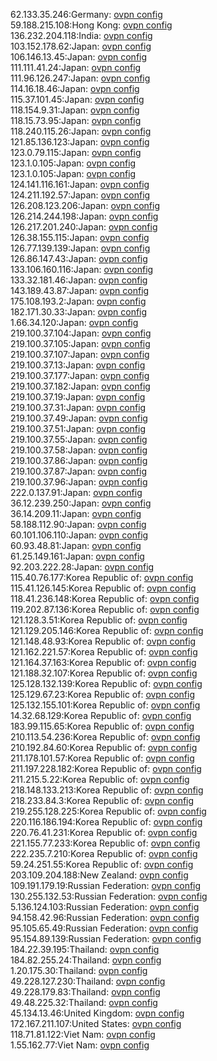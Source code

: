 62.133.35.246:Germany: [ovpn config](vpn/62_133_35_246.ovpn)  
59.188.215.108:Hong Kong: [ovpn config](vpn/59_188_215_108.ovpn)  
136.232.204.118:India: [ovpn config](vpn/136_232_204_118.ovpn)  
103.152.178.62:Japan: [ovpn config](vpn/103_152_178_62.ovpn)  
106.146.13.45:Japan: [ovpn config](vpn/106_146_13_45.ovpn)  
111.111.41.24:Japan: [ovpn config](vpn/111_111_41_24.ovpn)  
111.96.126.247:Japan: [ovpn config](vpn/111_96_126_247.ovpn)  
114.16.18.46:Japan: [ovpn config](vpn/114_16_18_46.ovpn)  
115.37.101.45:Japan: [ovpn config](vpn/115_37_101_45.ovpn)  
118.154.9.31:Japan: [ovpn config](vpn/118_154_9_31.ovpn)  
118.15.73.95:Japan: [ovpn config](vpn/118_15_73_95.ovpn)  
118.240.115.26:Japan: [ovpn config](vpn/118_240_115_26.ovpn)  
121.85.136.123:Japan: [ovpn config](vpn/121_85_136_123.ovpn)  
123.0.79.115:Japan: [ovpn config](vpn/123_0_79_115.ovpn)  
123.1.0.105:Japan: [ovpn config](vpn/123_1_0_105.ovpn)  
123.1.0.105:Japan: [ovpn config](vpn/123_1_0_105.ovpn)  
124.141.116.161:Japan: [ovpn config](vpn/124_141_116_161.ovpn)  
124.211.192.57:Japan: [ovpn config](vpn/124_211_192_57.ovpn)  
126.208.123.206:Japan: [ovpn config](vpn/126_208_123_206.ovpn)  
126.214.244.198:Japan: [ovpn config](vpn/126_214_244_198.ovpn)  
126.217.201.240:Japan: [ovpn config](vpn/126_217_201_240.ovpn)  
126.38.155.115:Japan: [ovpn config](vpn/126_38_155_115.ovpn)  
126.77.139.139:Japan: [ovpn config](vpn/126_77_139_139.ovpn)  
126.86.147.43:Japan: [ovpn config](vpn/126_86_147_43.ovpn)  
133.106.160.116:Japan: [ovpn config](vpn/133_106_160_116.ovpn)  
133.32.181.46:Japan: [ovpn config](vpn/133_32_181_46.ovpn)  
143.189.43.87:Japan: [ovpn config](vpn/143_189_43_87.ovpn)  
175.108.193.2:Japan: [ovpn config](vpn/175_108_193_2.ovpn)  
182.171.30.33:Japan: [ovpn config](vpn/182_171_30_33.ovpn)  
1.66.34.120:Japan: [ovpn config](vpn/1_66_34_120.ovpn)  
219.100.37.104:Japan: [ovpn config](vpn/219_100_37_104.ovpn)  
219.100.37.105:Japan: [ovpn config](vpn/219_100_37_105.ovpn)  
219.100.37.107:Japan: [ovpn config](vpn/219_100_37_107.ovpn)  
219.100.37.13:Japan: [ovpn config](vpn/219_100_37_13.ovpn)  
219.100.37.177:Japan: [ovpn config](vpn/219_100_37_177.ovpn)  
219.100.37.182:Japan: [ovpn config](vpn/219_100_37_182.ovpn)  
219.100.37.19:Japan: [ovpn config](vpn/219_100_37_19.ovpn)  
219.100.37.31:Japan: [ovpn config](vpn/219_100_37_31.ovpn)  
219.100.37.49:Japan: [ovpn config](vpn/219_100_37_49.ovpn)  
219.100.37.51:Japan: [ovpn config](vpn/219_100_37_51.ovpn)  
219.100.37.55:Japan: [ovpn config](vpn/219_100_37_55.ovpn)  
219.100.37.58:Japan: [ovpn config](vpn/219_100_37_58.ovpn)  
219.100.37.86:Japan: [ovpn config](vpn/219_100_37_86.ovpn)  
219.100.37.87:Japan: [ovpn config](vpn/219_100_37_87.ovpn)  
219.100.37.96:Japan: [ovpn config](vpn/219_100_37_96.ovpn)  
222.0.137.91:Japan: [ovpn config](vpn/222_0_137_91.ovpn)  
36.12.239.250:Japan: [ovpn config](vpn/36_12_239_250.ovpn)  
36.14.209.11:Japan: [ovpn config](vpn/36_14_209_11.ovpn)  
58.188.112.90:Japan: [ovpn config](vpn/58_188_112_90.ovpn)  
60.101.106.110:Japan: [ovpn config](vpn/60_101_106_110.ovpn)  
60.93.48.81:Japan: [ovpn config](vpn/60_93_48_81.ovpn)  
61.25.149.161:Japan: [ovpn config](vpn/61_25_149_161.ovpn)  
92.203.222.28:Japan: [ovpn config](vpn/92_203_222_28.ovpn)  
115.40.76.177:Korea Republic of: [ovpn config](vpn/115_40_76_177.ovpn)  
115.41.126.145:Korea Republic of: [ovpn config](vpn/115_41_126_145.ovpn)  
118.41.236.148:Korea Republic of: [ovpn config](vpn/118_41_236_148.ovpn)  
119.202.87.136:Korea Republic of: [ovpn config](vpn/119_202_87_136.ovpn)  
121.128.3.51:Korea Republic of: [ovpn config](vpn/121_128_3_51.ovpn)  
121.129.205.146:Korea Republic of: [ovpn config](vpn/121_129_205_146.ovpn)  
121.148.48.93:Korea Republic of: [ovpn config](vpn/121_148_48_93.ovpn)  
121.162.221.57:Korea Republic of: [ovpn config](vpn/121_162_221_57.ovpn)  
121.164.37.163:Korea Republic of: [ovpn config](vpn/121_164_37_163.ovpn)  
121.188.32.107:Korea Republic of: [ovpn config](vpn/121_188_32_107.ovpn)  
125.128.132.139:Korea Republic of: [ovpn config](vpn/125_128_132_139.ovpn)  
125.129.67.23:Korea Republic of: [ovpn config](vpn/125_129_67_23.ovpn)  
125.132.155.101:Korea Republic of: [ovpn config](vpn/125_132_155_101.ovpn)  
14.32.68.129:Korea Republic of: [ovpn config](vpn/14_32_68_129.ovpn)  
183.99.115.65:Korea Republic of: [ovpn config](vpn/183_99_115_65.ovpn)  
210.113.54.236:Korea Republic of: [ovpn config](vpn/210_113_54_236.ovpn)  
210.192.84.60:Korea Republic of: [ovpn config](vpn/210_192_84_60.ovpn)  
211.178.101.57:Korea Republic of: [ovpn config](vpn/211_178_101_57.ovpn)  
211.197.228.182:Korea Republic of: [ovpn config](vpn/211_197_228_182.ovpn)  
211.215.5.22:Korea Republic of: [ovpn config](vpn/211_215_5_22.ovpn)  
218.148.133.213:Korea Republic of: [ovpn config](vpn/218_148_133_213.ovpn)  
218.233.84.3:Korea Republic of: [ovpn config](vpn/218_233_84_3.ovpn)  
219.255.128.225:Korea Republic of: [ovpn config](vpn/219_255_128_225.ovpn)  
220.116.186.194:Korea Republic of: [ovpn config](vpn/220_116_186_194.ovpn)  
220.76.41.231:Korea Republic of: [ovpn config](vpn/220_76_41_231.ovpn)  
221.155.77.233:Korea Republic of: [ovpn config](vpn/221_155_77_233.ovpn)  
222.235.7.210:Korea Republic of: [ovpn config](vpn/222_235_7_210.ovpn)  
59.24.251.55:Korea Republic of: [ovpn config](vpn/59_24_251_55.ovpn)  
203.109.204.188:New Zealand: [ovpn config](vpn/203_109_204_188.ovpn)  
109.191.179.19:Russian Federation: [ovpn config](vpn/109_191_179_19.ovpn)  
130.255.132.53:Russian Federation: [ovpn config](vpn/130_255_132_53.ovpn)  
5.136.124.103:Russian Federation: [ovpn config](vpn/5_136_124_103.ovpn)  
94.158.42.96:Russian Federation: [ovpn config](vpn/94_158_42_96.ovpn)  
95.105.65.49:Russian Federation: [ovpn config](vpn/95_105_65_49.ovpn)  
95.154.89.139:Russian Federation: [ovpn config](vpn/95_154_89_139.ovpn)  
184.22.39.195:Thailand: [ovpn config](vpn/184_22_39_195.ovpn)  
184.82.255.24:Thailand: [ovpn config](vpn/184_82_255_24.ovpn)  
1.20.175.30:Thailand: [ovpn config](vpn/1_20_175_30.ovpn)  
49.228.127.230:Thailand: [ovpn config](vpn/49_228_127_230.ovpn)  
49.228.179.83:Thailand: [ovpn config](vpn/49_228_179_83.ovpn)  
49.48.225.32:Thailand: [ovpn config](vpn/49_48_225_32.ovpn)  
45.134.13.46:United Kingdom: [ovpn config](vpn/45_134_13_46.ovpn)  
172.167.211.107:United States: [ovpn config](vpn/172_167_211_107.ovpn)  
118.71.81.122:Viet Nam: [ovpn config](vpn/118_71_81_122.ovpn)  
1.55.162.77:Viet Nam: [ovpn config](vpn/1_55_162_77.ovpn)  
